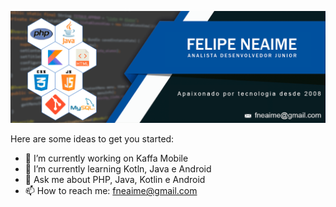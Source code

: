 <p align="center"><img src="https://raw.githubusercontent.com/neaime/neaime/main/Banner-Git.gif"></p>

Here are some ideas to get you started:

- 🔭 I’m currently working on Kaffa Mobile
- 🌱 I’m currently learning Kotln, Java e Android
- 💬 Ask me about PHP, Java, Kotlin e Android
- 📫 How to reach me: fneaime@gmail.com
